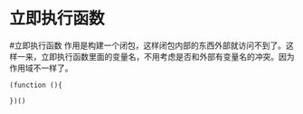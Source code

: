 # 立即执行函数
#立即执行函数
作用是构建一个闭包，这样闭包内部的东西外部就访问不到了。这样一来，立即执行函数里面的变量名，不用考虑是否和外部有变量名的冲突。因为作用域不一样了。
```
(function (){

})()
```